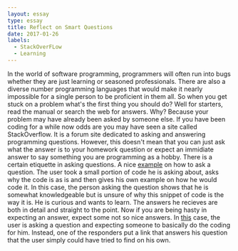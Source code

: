 ```yaml
---
layout: essay
type: essay
title: Reflect on Smart Questions
date: 2017-01-26
labels:
  - StackOverFLow
  - Learning
---
```

In the world of software programming, programmers will often run into bugs whether they are just learning or seasoned professionals. There are also a diverse number programming languages that would make it nearly impossible for a single person to be proficient in them all. So when you get stuck on a problem what's the first thing you should do? Well for starters, read the manual or search the web for answers. Why? Because your problem may have already been asked by someone else. If you have been coding for a while now odds are you may have seen a site called StackOverflow. It is a forum site dedicated to asking and answering programming questions. However, this doesn't mean that you can just ask what the answer is to your homework question or expect an immidiate answer to say something you are programming as a hobby. There is a certain etiquette in asking questions. A nice 
 <a href="http://stackoverflow.com/questions/41871115/why-would-i-stdmove-an-stdshared-ptr">example</a> on how to ask a question. The user took a small portion of code he is asking about, asks why the code is as is and then gives his own example on how he would code it. In this case, the person asking the question shows that he is somewhat knowledgeable but is unsure of why this snippet of code is the way it is. He is curious and wants to learn. The answers he recieves are both in detail and straight to the point. Now if you are being hasty in expecting an answer, expect some not so nice answers. In <a href="http://stackoverflow.com/questions/18802262/store-a-json-response-in-an-array-in-cakephp/18802996#18802996">this</a> case, the user is asking a question and expecting someone to basically do the coding for him. Instead, one of the responders put a link that answers his question that the user simply could have tried to find on his own.
